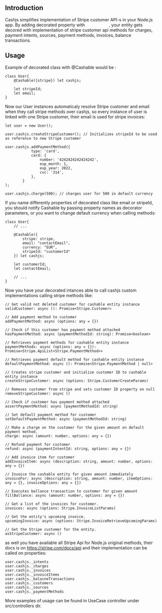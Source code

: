## Introduction

Cashjs simplifies implementation of Stripe customer API-s in your Node.js app. By adding decorated property with <span style="color:white">@Cashable</span>, your entity gets decored with implementation of stripe customer api methods for charges, payment intents, sources, payment methods, invoices, balance transactions.

## Usage

Example of decorated class with @Cashable would be :

    class User{
        @Cashable({stripe}) let cashjs;

        let stripeId; 
        let email;
    }

Now our User instances automaticaly resolve Stripe customer and email when they call stripe methods over cashjs, so every instance of user is linked with one Stripe customer, their email is used for stripe invoices:

    let user = new User();

    user.cashjs.createStripeCustomer(); // Initializes stripeId to be used as reference to new Stripe customer 

    user.cashjs.addPaymentMethod({
                type: 'card',
                card: {
                    number: '4242424242424242',
                    exp_month: 1,
                    exp_year: 2022,
                    cvc: '314',
                },
            }
    );

    user.cashjs.charge(500); // charges user for 500 in default currency

If you name differently properties of decorated class like email or stripeId, you should notify Cashable by passing property names as decorator parameters, or you want to change default currency when calling methods:

    class User{
        // ...
        
        @Cashable({
            stripe: stripe,
            email: "contactEmail",
            currency: "EUR",
            stripeId: "customerId"
        }) let cashjs;

        let customerId;
        let contactEmail;
        
        // ...
    }

Now you have your decorated intances able to call cashjs custom implementations calling stripe methods like: 

    // Get valid not deleted customer for cashable entity instance
    validCustomer: async (): Promise<Stripe.Customer> 

    // Add payment method to customer
    addPaymentMethod: async (options: any = {}) 

    // Check if this customer has payment method attached
    hasPaymentMethod: async (paymentMethodId: string): Promise<boolean> 

    // Retrieves payment methods for cashable entity instance
    paymentMethods: async (options: any = {}): Promise<Stripe.ApiList<Stripe.PaymentMethod>> 

    // Retrieves payment default method for cashable entity instance
    defaultPaymentMethod: async (): Promise<Stripe.PaymentMethod | null> 

    // Creates stripe customer and initialize customer ID to cashable entity instance
    createStripeCustomer: async (options: Stripe.CustomerCreateParams) 

    // Removes customer from stripe and sets customer ID property on null
    removeStripeCustomer: async () 

    // Check if customer has payment method attached
    assertPaymentMethod: async (paymentMethodId: string) 

    // Set default payment method for customer
    setDefaultPaymentMethod: async (paymentMethodId: string) 

    // Make a charge on the customer for the given amount on default payment method.
    charge: async (amount: number, options: any = {}) 

    // Refund payment for customer 
    refund: async (paymentIntentId: string, options: any = {}) 

    // Add invoice item for customer
    addInvoiceItem: async (description: string, amount: number, options: any = {}) 

    // Invoice the cashable entity for given amount immediately
    invoiceFor: async (description: string, amount: number, itemOptions: any = {}, invoiceOptions: any = {}) 

    // Executes ballance transaction to customer for given amount
    fillBallance: async (amount: number, options: any = {}) 

    // Get a list of the invoices for customer.
    invoices: async (options: Stripe.InvoiceListParams) 

    // Get the entity's upcoming invoice.
    upcomingInvoice: async (options: Stripe.InvoiceRetrieveUpcomingParams) 

    // Get the Stripe customer for the entity.
    asStripeCustomer: async ()  

as well you have available all Stripe Api for Node.js original methods, their docs is on https://stripe.com/docs/api and their implementation can be called on properties:

    user.cashjs._intents
    user.cashjs._charges
    user.cashjs._invoices
    user.cashjs._invoiceItems
    user.cashjs._balacneTransactions
    user.cashjs._customers
    user.cashjs._sources
    user.cashjs._paymentMethods

More examples of usage can be found in UseCase controller under src/controllers dir.

